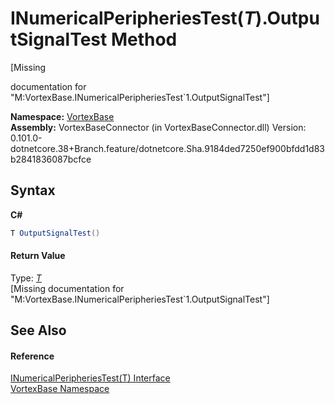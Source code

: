 # INumericalPeripheriesTest(*T*).OutputSignalTest Method 
 

\[Missing <summary> documentation for "M:VortexBase.INumericalPeripheriesTest`1.OutputSignalTest"\]

**Namespace:**&nbsp;<a href="N_VortexBase.md">VortexBase</a><br />**Assembly:**&nbsp;VortexBaseConnector (in VortexBaseConnector.dll) Version: 0.101.0-dotnetcore.38+Branch.feature/dotnetcore.Sha.9184ded7250ef900bfdd1d83b2841836087bcfce

## Syntax

**C#**<br />
``` C#
T OutputSignalTest()
```


#### Return Value
Type: <a href="T_VortexBase_INumericalPeripheriesTest_1.md">*T*</a><br />\[Missing <returns> documentation for "M:VortexBase.INumericalPeripheriesTest`1.OutputSignalTest"\]

## See Also


#### Reference
<a href="T_VortexBase_INumericalPeripheriesTest_1.md">INumericalPeripheriesTest(T) Interface</a><br /><a href="N_VortexBase.md">VortexBase Namespace</a><br />
